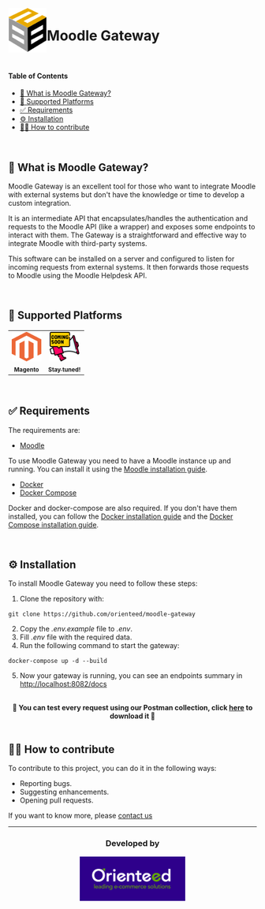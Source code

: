 <img src="./resources/B2BStoreLogo.svg" width="" height="90" align = "left">
<h1>Moodle Gateway</h1>

</br>

#### Table of Contents

- [📢 What is Moodle Gateway?](#-what-is-moodle-gateway)
- [🛒 Supported Platforms](#-supported-platforms)
- [✅ Requirements](#-requirements)
- [⚙️ Installation](#%EF%B8%8F-installation)
- [🙌🏼 How to contribute](#-how-to-contribute)

</br>

## 📢 What is Moodle Gateway?

Moodle Gateway is an excellent tool for those who want to integrate Moodle with external systems but don't have the knowledge or time to develop a custom integration.

It is an intermediate API that encapsulates/handles the authentication and requests to the Moodle API (like a wrapper) and exposes some endpoints to interact with them. The Gateway is a straightforward and effective way to integrate Moodle with third-party systems.

This software can be installed on a server and configured to listen for incoming requests from external systems. It then forwards those requests to Moodle using the Moodle Helpdesk API.

</br>

## 🛒 Supported Platforms

<table>
  <tr>
    <td align="center"><a href="https://business.adobe.com/products/magento/magento-commerce.html"><img src="./resources/MagentoLogo.svg" width="60" height="60" alt=""/><br /><sub><b>Magento</b></sub></a><br /></td>
    <td align="center"><a href="https://www.orienteed.com/en/blog"><img src="./resources/ComingSoon.png" width="60" height="60" alt=""/><br /><sub><b>Stay tuned!</b></sub></a><br /></td>
  </tr>
</table>

</br>

## ✅ Requirements

The requirements are:

- <a href="https://moodle.org/" target="_blank">Moodle</a>

To use Moodle Gateway you need to have a Moodle instance up and running. You can install it using the <a href="https://docs.moodle.org/400/en/Installation" target="_blank">Moodle installation guide</a>.

- <a href="https://docs.docker.com/get-started/overview/" target="_blank">Docker</a>
- <a href="https://docs.docker.com/compose/" target="_blank">Docker Compose</a>

Docker and docker-compose are also required. If you don't have them installed, you can follow the <a href="https://docs.docker.com/engine/install/" target="_blank">Docker installation guide</a> and the <a href="https://docs.docker.com/compose/install/" target="_blank">Docker Compose installation guide</a>.

</br>

## ⚙️ Installation

To install Moodle Gateway you need to follow these steps:

1. Clone the repository with:

```
git clone https://github.com/orienteed/moodle-gateway
```

2. Copy the _.env.example_ file to _.env_.
3. Fill _.env_ file with the required data.
4. Run the following command to start the gateway:

```
docker-compose up -d --build
```

5. Now your gateway is running, you can see an endpoints summary in <a href="http://localhost:8082/docs" target="_blank">http://localhost:8082/docs</a>

</br>

<div align="center">
<b>
🚀 You can test every request using our Postman collection, click <a href="./resources/GatewayPostmanCollection.json" target="_blank">here</a> to download it 🚀
</b>
</div>

</br>

## 🙌🏼 How to contribute

To contribute to this project, you can do it in the following ways:

- Reporting bugs.
- Suggesting enhancements.
- Opening pull requests.

If you want to know more, please <a href="https://www.b2bstore.io/contact" target="_blank">contact us</a>

<hr>

<div align="center">
    <h3>Developed by</h3>
    <a href="https://www.orienteed.com/" target="_blank"><img src="./resources/OrienteedLogo.svg" width="" height="90" align = "middle"></a>
</div>
